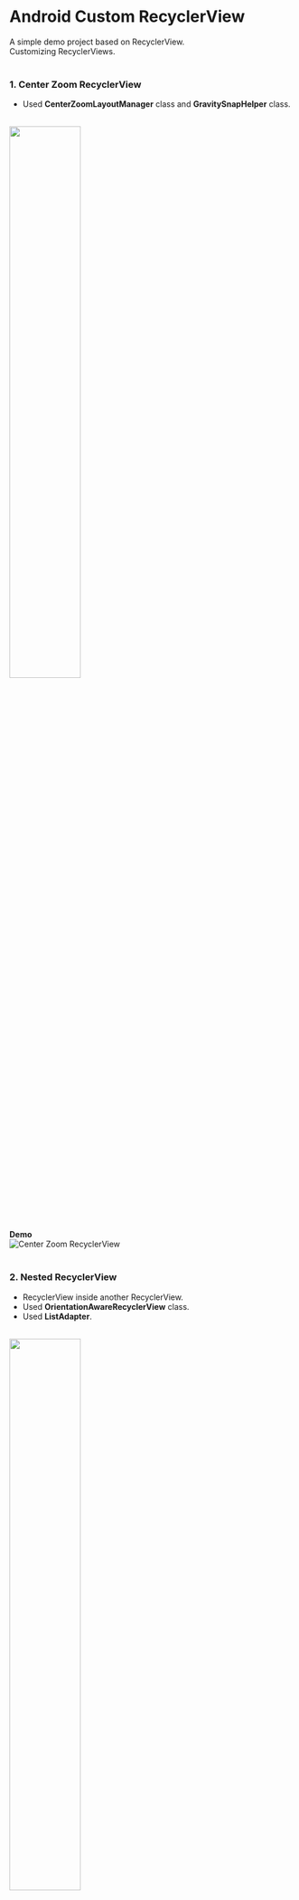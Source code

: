 # Android Custom RecyclerView

A simple demo project based on RecyclerView.<br/>
Customizing RecyclerViews.<br/><br/>

### 1. Center Zoom RecyclerView<br/>
* Used **CenterZoomLayoutManager** class and **GravitySnapHelper** class.<br/><br/>

<img src="https://user-images.githubusercontent.com/74607521/211293578-65b47ade-29b6-46f4-8418-14ce2001c389.png" width=50%/><br/>
**Demo**<br/>
![Center Zoom RecyclerView](https://user-images.githubusercontent.com/74607521/195031021-3f7d7394-a348-4ea3-bb21-f93b3ee5c232.gif)<br/><br/>

### 2. Nested RecyclerView<br/>
* RecyclerView inside another RecyclerView.<br/>
* Used **OrientationAwareRecyclerView** class.<br/>
* Used **ListAdapter**. <br/><br/>

<img src="https://user-images.githubusercontent.com/74607521/211293567-e95731a9-409e-4e0f-8f62-c3a35de27757.png" width=50%/><br/>
**Demo**<br/>
![Multiple RecyclerView](https://user-images.githubusercontent.com/74607521/195032808-96222f58-0c8e-4a07-b904-cee02d5e04b6.gif)

Developed By
------------------------------------
* NoKyungEun - <eunn.dev@gmail.com> 

License
------------------------------------
    Copyright 2022 NoKyungEun

    Licensed under the Apache License, Version 2.0 (the "License");
    you may not use this file except in compliance with the License.
    You may obtain a copy of the License at

       http://www.apache.org/licenses/LICENSE-2.0

    Unless required by applicable law or agreed to in writing, software
    distributed under the License is distributed on an "AS IS" BASIS,
    WITHOUT WARRANTIES OR CONDITIONS OF ANY KIND, either express or implied.
    See the License for the specific language governing permissions and
    limitations under the License.
